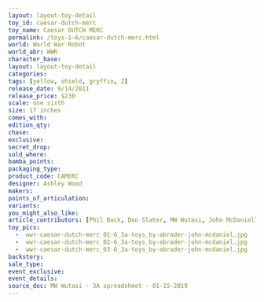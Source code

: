 ```yaml
---
layout: layout-toy-detail 
toy_id: caesar-dutch-merc
toy_name: Caesar DUTCH MERC
permalink: /toys-1-6/caesar-dutch-merc.html
world: World War Robot
world_abr: WWR
character_base: 
layout: layout-toy-detail
categories: 
tags: [yellow, shield, gryffin, Z]
release_date: 9/14/2011
release_price: $230 
scale: one sixth
size: 17 inches
comes_with: 
edition_qty: 
chase: 
exclusive: 
secret_drop: 
sold_where: 
bamba_points: 
packaging_type: 
product_code: CAMERC
designer: Ashley Wood
makers: 
points_of_articulation: 
variants: 
you_might_also_like: 
article_contributors: [Phil Back, Don Slater, MW Wutasi, John McDaniel]
toy_pics: 
  -  wwr-caesar-dutch-merc_01-6_3a-toys_by-abrader-john-mcdaniel.jpg
  -  wwr-caesar-dutch-merc_02-6_3a-toys_by-abrader-john-mcdaniel.jpg
  -  wwr-caesar-dutch-merc_03-6_3a-toys_by-abrader-john-mcdaniel.jpg
backstory: 
sale_type: 
event_exclusive: 
event_details: 
source_doc: MW Wutasi - 3A spreadsheet - 01-15-2019
---
```

